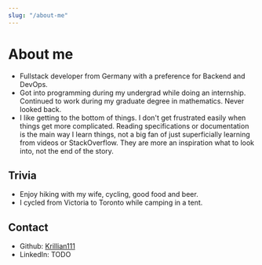 ```yaml
---
slug: "/about-me"
---
```


# About me

- Fullstack developer from Germany with a preference for Backend and DevOps.
- Got into programming during my undergrad while doing an internship. Continued to work during my graduate degree in mathematics. Never looked back.
- I like getting to the bottom of things. I don't get frustrated easily when things get more complicated. Reading specifications or documentation is the main way I learn things, not a big fan of just superficially learning from videos or StackOverflow. They are more an inspiration what to look into, not the end of the story.

## Trivia

- Enjoy hiking with my wife, cycling, good food and beer.
- I cycled from Victoria to Toronto while camping in a tent.

## Contact

- Github: [Krillian111](https://github.com/Krillian111)
- LinkedIn: TODO
